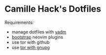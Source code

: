 # Camille Hack's Dotfiles #

Requirements:
* manage dotfiles with [yadm](https://thelocehiliosan.github.io/yadm/)
* [bootstrap](https://thelocehiliosan.github.io/yadm/docs/bootstrap) neovim plugins
* use tor with github
* use [tor with gnupg](https://gnupg.org/blog/20151224-gnupg-in-november-and-december.html)
